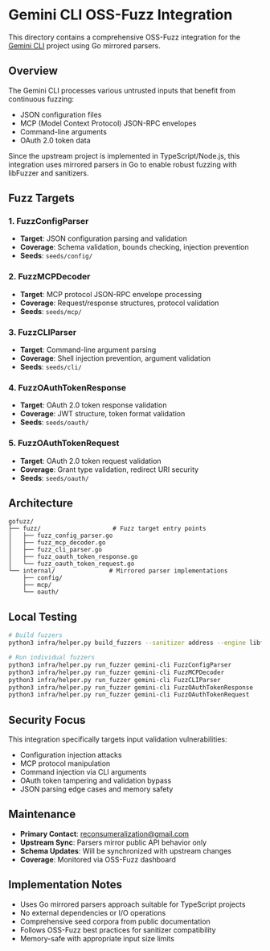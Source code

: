 # Gemini CLI OSS-Fuzz Integration

This directory contains a comprehensive OSS-Fuzz integration for the [Gemini CLI](https://github.com/google-gemini/gemini-cli) project using Go mirrored parsers.

## Overview

The Gemini CLI processes various untrusted inputs that benefit from continuous fuzzing:
- JSON configuration files
- MCP (Model Context Protocol) JSON-RPC envelopes  
- Command-line arguments
- OAuth 2.0 token data

Since the upstream project is implemented in TypeScript/Node.js, this integration uses mirrored parsers in Go to enable robust fuzzing with libFuzzer and sanitizers.

## Fuzz Targets

### 1. FuzzConfigParser
- **Target**: JSON configuration parsing and validation
- **Coverage**: Schema validation, bounds checking, injection prevention
- **Seeds**: `seeds/config/`

### 2. FuzzMCPDecoder  
- **Target**: MCP protocol JSON-RPC envelope processing
- **Coverage**: Request/response structures, protocol validation
- **Seeds**: `seeds/mcp/`

### 3. FuzzCLIParser
- **Target**: Command-line argument parsing
- **Coverage**: Shell injection prevention, argument validation
- **Seeds**: `seeds/cli/`

### 4. FuzzOAuthTokenResponse
- **Target**: OAuth 2.0 token response validation
- **Coverage**: JWT structure, token format validation
- **Seeds**: `seeds/oauth/`

### 5. FuzzOAuthTokenRequest
- **Target**: OAuth 2.0 token request validation  
- **Coverage**: Grant type validation, redirect URI security
- **Seeds**: `seeds/oauth/`

## Architecture

```
gofuzz/
├── fuzz/                    # Fuzz target entry points
│   ├── fuzz_config_parser.go
│   ├── fuzz_mcp_decoder.go
│   ├── fuzz_cli_parser.go
│   ├── fuzz_oauth_token_response.go
│   └── fuzz_oauth_token_request.go
└── internal/               # Mirrored parser implementations
    ├── config/
    ├── mcp/
    └── oauth/
```

## Local Testing

```bash
# Build fuzzers
python3 infra/helper.py build_fuzzers --sanitizer address --engine libfuzzer gemini-cli

# Run individual fuzzers
python3 infra/helper.py run_fuzzer gemini-cli FuzzConfigParser
python3 infra/helper.py run_fuzzer gemini-cli FuzzMCPDecoder  
python3 infra/helper.py run_fuzzer gemini-cli FuzzCLIParser
python3 infra/helper.py run_fuzzer gemini-cli FuzzOAuthTokenResponse
python3 infra/helper.py run_fuzzer gemini-cli FuzzOAuthTokenRequest
```

## Security Focus

This integration specifically targets input validation vulnerabilities:
- Configuration injection attacks
- MCP protocol manipulation
- Command injection via CLI arguments  
- OAuth token tampering and validation bypass
- JSON parsing edge cases and memory safety

## Maintenance

- **Primary Contact**: reconsumeralization@gmail.com
- **Upstream Sync**: Parsers mirror public API behavior only
- **Schema Updates**: Will be synchronized with upstream changes
- **Coverage**: Monitored via OSS-Fuzz dashboard

## Implementation Notes

- Uses Go mirrored parsers approach suitable for TypeScript projects
- No external dependencies or I/O operations
- Comprehensive seed corpora from public documentation
- Follows OSS-Fuzz best practices for sanitizer compatibility
- Memory-safe with appropriate input size limits